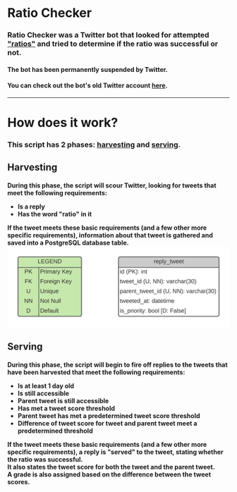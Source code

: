 # Ratio Checker

<h3>Ratio Checker was a Twitter bot that looked for
attempted <a href="https://www.urbandictionary.com/define.php?term=ratio" target="_blank">"ratios"</a> and tried to
determine if the ratio was successful or not.</h2>
<h4>The bot has been permanently suspended by Twitter.</h4>
<h4>You can check out the bot's old Twitter account <a href="https://twitter.com/Ratio_Checker">here</a>.</h4>
<hr>

# How does it work?

<h3>This script has 2 phases: <u>harvesting</u> and <u>serving</u>.</h3>
<h2>Harvesting</h2>
<h4>During this phase, the script will scour Twitter, looking for tweets that meet the following requirements:
<br>
<ul>
    <li>Is a reply</li>
    <li>Has the word "ratio" in it</li>
</ul>
If the tweet meets these basic requirements (and a few other more specific requirements), information about that tweet is gathered and saved into a PostgreSQL database table.
<br>
<img src="info/images/postgresql_database_table.png" alt="reply_tweet database table.">
</h4>

<h2>Serving</h2>
<h4>During this phase, the script will begin to fire off replies to the tweets that have been harvested that meet the
following requirements:
<br>
<ul>
    <li>Is at least 1 day old</li>
    <li>Is still accessible</li>
    <li>Parent tweet is still accessible</li>
    <li>Has met a tweet score threshold</li>
    <li>Parent tweet has met a predetermined tweet score threshold</li>
    <li>Difference of tweet score for tweet and parent tweet meet a predetermined threshold</li>
</ul>
If the tweet meets these basic requirements (and a few other more specific requirements), a reply is "served" to the tweet, stating whether the ratio was successful.
<br>
It also states the tweet score for both the tweet and the parent tweet.
<br>
A grade is also assigned based on the difference between the tweet scores.
